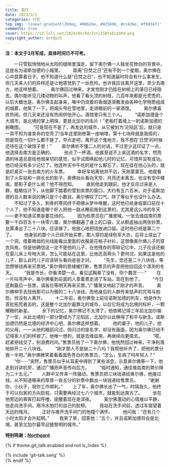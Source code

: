 ```yaml
---
title: 南行
date: 2023/3/1
categories: 行空
top_img: 'linear-gradient(20deg, #0062be, #925696, #cc426e, #fb0347)'
comments: true
cover: https://s2.loli.net/2024/04/04/2cnjISBtvExzbPd.png
copyright_author: Oct0pu5
---
```


**注：本文于3月写成，具体时间已不可考。**

&ensp;&ensp;&ensp;&ensp;一只雪狐悄悄地从太阳的缝隙里溜走，留下奥尔佛一人独坐在惨白的背景中，这座名为诺斯加德的小城里。
&ensp;&ensp;&ensp;&ensp;距离“日焚之日”还有不到一个星期，奥尔佛在心中盘算着日子，他不知道什么是“日焚之日”，也不知道届时将会有什么事发生，但几天来人们的异样还是让她感觉到了一丝危险。也许我应该离开这里，至少去南方，他这样想着。
&ensp;&ensp;&ensp;&ensp;奥尔佛回过神来，才发觉刚才仍挂在树梢上的落日已经隐去，偶尔能听见几缕动物的叫声，他看了看头顶的树枝，几百年来都是光秃秃的，以后大概也是。奥尔佛支起身来，嘴中仍烧着的香烟逐渐散发由各种化学物质组成的烟雾，他笑了一下，把烟头甩在雪地里，走进眼前的一家酒馆。
&ensp;&ensp;&ensp;&ensp;奥尔佛喜欢热闹。但几天来还没有热闹供他开心。酒馆里只有三个人。
&ensp;&ensp;&ensp;&ensp;“诺斯加德是个大城市，是北境的掌上明珠，更是北加尔的名片！”老板盯着墙上一到诺斯加德的俯瞰图。
&ensp;&ensp;&ensp;&ensp;“可是现在不是了，再发达的城市，从它被划为‘沦陷区’后，就只是一具不知为谁卖命的空壳了!当年这里刚修第一座哨塔，第十七块砖就是我搭的，但是现在一切什么都不是了，早点走吧，离开这个鬼地方，我不想在‘日焚’的时候还待在这个破馆子里！”
&ensp;&ensp;&ensp;&ensp;奥尔佛听不懂二人的对话，不过至少这印证了一点，他选择去南方是正确的。
&ensp;&ensp;&ensp;&ensp;他点了一杯酒，他甚至说不上来这酒的名字，然而酒的味道总是给他很亲切的感觉，似乎试图唤起他儿时的记忆，可惜并没有成功。他已经没有多少记忆了。他连昨天中午吃的是什么都忘了，现在挂在他心头的，就是赶紧买一张去南方的火车票。
&ensp;&ensp;&ensp;&ensp;幸好车站离他并不远，天刚蒙蒙亮，他就看到了火车站和一排长长的影子，奥佛抬头看向天空，月亮还未离去，也没有空中楼阁，那影子是什么呢？他不得而知。
&ensp;&ensp;&ensp;&ensp;直到他走到跟前，他才反应过来是人群，粗略估计下，从他脚下踏着的雪到卖票的窗口，大约有五六百米，对于诺斯加德的总人数来说的确只是个小数目。奥尔佛叹了口气，除了等似乎也没什么办法。
&ensp;&ensp;&ensp;&ensp;不知过了多久，刺骨的寒风终于把佛从梦中唤醒，这时他已经身临窗口前仅十个人了，他不知道是哪个好人把他一路从睡前拖到这里的，尤其是这么冷的冬天——更不知道买票是要花线的。
&ensp;&ensp;&ensp;&ensp;因为检票员在广播里喊，一张去维兹南的票要一千四百五十一块零六厘，奥尔佛翻遍了身上的口袋，又从鞋底抽出两张钞票，总算凑出了二十八块。应该够了。他放心地把钱放进口袋。这时他已经是第二个了。
&ensp;&ensp;&ensp;&ensp;他身前的那个人已经开始买票，那人穿的是绿色军大衣，后背上烧出了一个洞，借着微弱的光线能看出里面的衣服是花格子衬衫，这很像奥尔佛儿子的穿衣风格，但是他确信这一定不是他的儿子，在他残存的零碎记忆中，儿子应该还躺在婴儿床上号啕大哭，怎么可能站在这里，比他还高两头？更何况，如果这是他的儿子，那么此时儿子应该转头看向爸爸才对。
&ensp;&ensp;&ensp;&ensp;“先生，您还差二十八块钱，等您攒够钱再来买票吧。”奥尔佛的思绪被打断，售票员的声音把他拉回这个凛冽的冬天。
&ensp;&ensp;&ensp;&ensp;“我是市长，你看清楚一点，看见这胸章了没有，你个蠢货······”
&ensp;&ensp;&ensp;&ensp;在一片叫骂声中，奥尔佛看到前面的人拿着票走进了车站。现在到他了。
&ensp;&ensp;&ensp;&ensp;“今日还剩最后一张票，请各位等明天再来买票。”广播里又响起了刚才的声音。
&ensp;&ensp;&ensp;&ensp;奥尔佛伸手去找他那可以为傲的二十八块线，而他身后的人群传来低声的咒骂与抱怨。但没有人离开。
&ensp;&ensp;&ensp;&ensp;十二年前，奥尔佛登上前往诺斯加德的列车，他是作为首批拓荒者去的，这是整个北加尔最靠北的城市，以后它将成为北境的标杆，一颗耀眼的新星。
&ensp;&ensp;&ensp;&ensp;余下的记忆，奥尔佛记不太清了，他依稀记得三年前北加尔输了一仗，从此北境的一部分便成为了沦陷区，北加尔以此换得了和平与新生。诺斯加德仍然是北境的经济中心吧，奥尔佛这样想着。
&ensp;&ensp;&ensp;&ensp;他的妻子，他的儿子，他的父母，一一从他的眼前闪过，但闪过的是名字，却没有画面，因为奥尔佛已经不记得家人们的样貌了。他唯一想的，就是去维兹南，再继续向更南去。
&ensp;&ensp;&ensp;&ensp;“喂，赶紧把钱交了，别浪费时间。”售票员拍了一下奥尔佛，他恍然回过神来，干净利落地排开二十八块钱。
&ensp;&ensp;&ensp;&ensp;“刚才那人不是缺二十八吗？我帮他补齐了，把他的票分我一半吧。”奥尔佛微笑着看着面色苍白的售票员，“怎么，生病了吗年轻人？”
&ensp;&ensp;&ensp;&ensp;“你······”突然，售票员似乎从耳麦中得到了某些消息，示意奥尔佛等一下，他走到对讲机旁，通过广播把声音传向后方。
&ensp;&ensp;&ensp;&ensp;“临时通知，通往维兹南的票价降为二十五元。”
&ensp;&ensp;&ensp;&ensp;人群中又传来一阵骚动，售票员把三块钱递给奥尔佛，他接过钱，从不知道哪来的厚厚一沓五分的钞票中数出一块钱递给售票员。
&ensp;&ensp;&ensp;&ensp;“谢谢你，小伙子，祝你工作顺利。”
&ensp;&ensp;&ensp;&ensp;上了车，奥尔佛长出了一气，时隔良久，他终于可以向家的方向启程，只需要再经过七八个城市，就能到达南方了。
&ensp;&ensp;&ensp;&ensp;坐在他旁边的乘客打起呼噜，提醒着现在是深夜。
&ensp;&ensp;&ensp;&ensp;奥尔佛激动的心情难以平静，他走向洗手间，用冷水拍打的自己的脸颊。
&ensp;&ensp;&ensp;&ensp;我站在洗手间前，透过车窗望着天边的残月。
&ensp;&ensp;&ensp;&ensp;正好与推开洗手间门的他撞个满怀。
&ensp;&ensp;&ensp;&ensp;他问我：“还有几个小时太阳才会升起啊。”
&ensp;&ensp;&ensp;&ensp;我笑了笑，回答他：“五个，并且诺斯加德将会是北境，甚至北加尔最早迎接黎明的城市。”

<b>特别鸣谢：<a href="https://store.steampowered.com/app/466560/Northgard/">Northgard</a></b>

{% if theme.git_talk.enabled and not is_index %}  
<div>{% include 'git-talk.swig' %}</div>  
{% endif %}